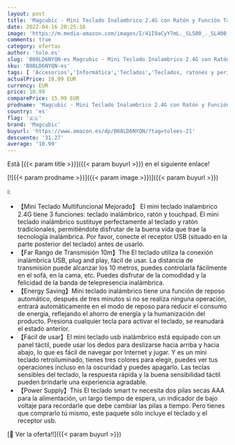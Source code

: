 ```yaml
---
layout: post
title: 'Magcubic - Mini Teclado Inalambrico 2.4G con Ratón y Función Táctil Teclado Retroiluminado de 3 Colores Disponibile per Smart TV Android TV Box'
date: 2022-04-16 20:25:16
image: 'https://m.media-amazon.com/images/I/41I9aCyY7mL._SL500_._SL400_.jpg'
comments: true
category: ofertas
author: 'tole.es'
slug: 'B08LD6NYQN-es Magcubic - Mini Teclado Inalambrico 2.4G con Ratón y...'
sku: 'B08LD6NYQN-es'
tags: [ 'Accesorios','Informática','Teclados','Teclados, ratones y periféricos de entrada','android','magcubic','🇪🇸', ]
actualPrice: 10.99 EUR
currency: EUR
price: 10.99
comparePrice: 15.99 EUR
prodname: 'Magcubic - Mini Teclado Inalambrico 2.4G con Ratón y Función Táctil Teclado Retroiluminado de 3 Colores Disponibile per Smart TV Android TV Box'
country: 'es'
flag: '🇪🇸'
brand: 'Magcubic'
buyurl: 'https://www.amazon.es/dp/B08LD6NYQN/?tag=tolees-21'
descuento: '31.27'
average: '10.99'
---
```


Está [{{< param title >}}]({{< param buyurl >}}) en el siguiente enlace!

[![{{< param prodname >}}]({{< param image >}})]({{< param buyurl >}})

ℹ️:

- 【Mini Teclado Multifuncional Mejorado】 El mini teclado inalambrico 2.4G tiene 3 funciones: teclado inalámbrico, ratón y touchpad. El mini teclado inalámbrico sustituye perfectamente al teclado y ratón tradicionales, permitiéndote disfrutar de la buena vida que trae la tecnología inalámbrica. Por favor, conecte el receptor USB (situado en la parte posterior del teclado) antes de usarlo.
- 【Far Rango de Transmisión 10m】The El teclado utiliza la conexión inalámbrica USB, plug and play, fácil de usar. La distancia de transmisión puede alcanzar los 10 metros, puedes controlarla fácilmente en el sofá, en la cama, etc. Puedes disfrutar de la comodidad y la felicidad de la banda de telepresencia inalámbrica.
- 【Energy Saving】Mini teclado inalámbrico tiene una función de reposo automático, después de tres minutos si no se realiza ninguna operación, entrará automáticamente en el modo de reposo para reducir el consumo de energía, reflejando el ahorro de energía y la humanización del producto. Presiona cualquier tecla para activar el teclado, se reanudará el estado anterior.
- 【Fácil de usar】El mini teclado usb inalámbrico está equipado con un panel táctil, puede usar los dedos para deslizarse hacia arriba y hacia abajo, lo que es fácil de navegar por Internet y jugar. Y es un mini teclado retroiluminado, tienes tres colores para elegir, puedes ver tus operaciones incluso en la oscuridad y puedes apagarlo. Las teclas sensibles del teclado, la respuesta rápida y la buena sensibilidad táctil pueden brindarle una experiencia agradable.
- 【Power Supply】This El teclado smart tv necesita dos pilas secas AAA para la alimentación, un largo tiempo de espera, un indicador de bajo voltaje para recordarle que debe cambiar las pilas a tiempo. Pero tienes que comprarlo tú mismo, este paquete sólo incluye el teclado y el receptor usb.

[🛒 Ver la oferta!!]({{< param buyurl >}})
